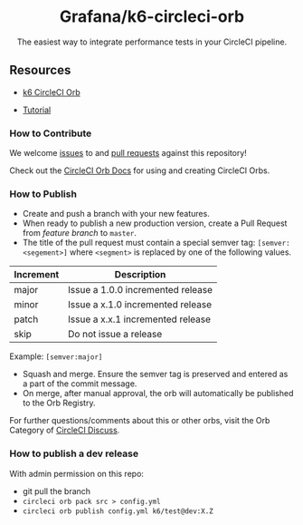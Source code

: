 <div align="center">

# Grafana/k6-circleci-orb

The easiest way to integrate performance tests in your CircleCI pipeline.

</div>


## Resources

- [k6 CircleCI Orb](https://circleci.com/developer/orbs/orb/grafana/k6)

- [Tutorial](https://circleci.com/orbs/registry/orb/grafana/k6-circleci-orb) 


### How to Contribute

We welcome [issues](https://github.com/grafana/k6-circleci-orb/issues) to and [pull requests](https://github.com/grafana/k6-circleci-orb/pulls) against this repository!

Check out the [CircleCI Orb Docs](https://circleci.com/docs/2.0/orb-intro/#section=configuration) for using and creating CircleCI Orbs.

### How to Publish
* Create and push a branch with your new features.
* When ready to publish a new production version, create a Pull Request from _feature branch_ to `master`.
* The title of the pull request must contain a special semver tag: `[semver:<segement>]` where `<segment>` is replaced by one of the following values.

| Increment | Description|
| ----------| -----------|
| major     | Issue a 1.0.0 incremented release|
| minor     | Issue a x.1.0 incremented release|
| patch     | Issue a x.x.1 incremented release|
| skip      | Do not issue a release|

Example: `[semver:major]`

* Squash and merge. Ensure the semver tag is preserved and entered as a part of the commit message.
* On merge, after manual approval, the orb will automatically be published to the Orb Registry.

For further questions/comments about this or other orbs, visit the Orb Category of [CircleCI Discuss](https://discuss.circleci.com/c/orbs).

### How to publish a dev release

With admin permission on this repo: 

- git pull the branch
- `circleci orb pack src > config.yml`
- `circleci orb publish config.yml k6/test@dev:X.Z`
